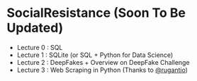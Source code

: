 # SocialResistance (Soon To Be Updated) 

* Lecture 0 : SQL 
* Lecture 1 : SQLite (or SQL + Python for Data Science) 
* Lecture 2 : DeepFakes + Overview on DeepFake Challenge
* Lecture 3 : Web Scraping in Python (Thanks to [@rugantio](https://github.com/rugantio))
